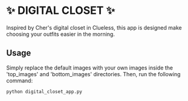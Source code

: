 # :sparkles: DIGITAL CLOSET :sparkles:

Inspired by Cher's digital closet in Clueless, this app is designed make choosing your outfits easier in the morning.

## Usage

Simply replace the default images with your own images inside the 'top_images' and 'bottom_images' directories.
Then, run the following command:

```python
python digital_closet_app.py
```
